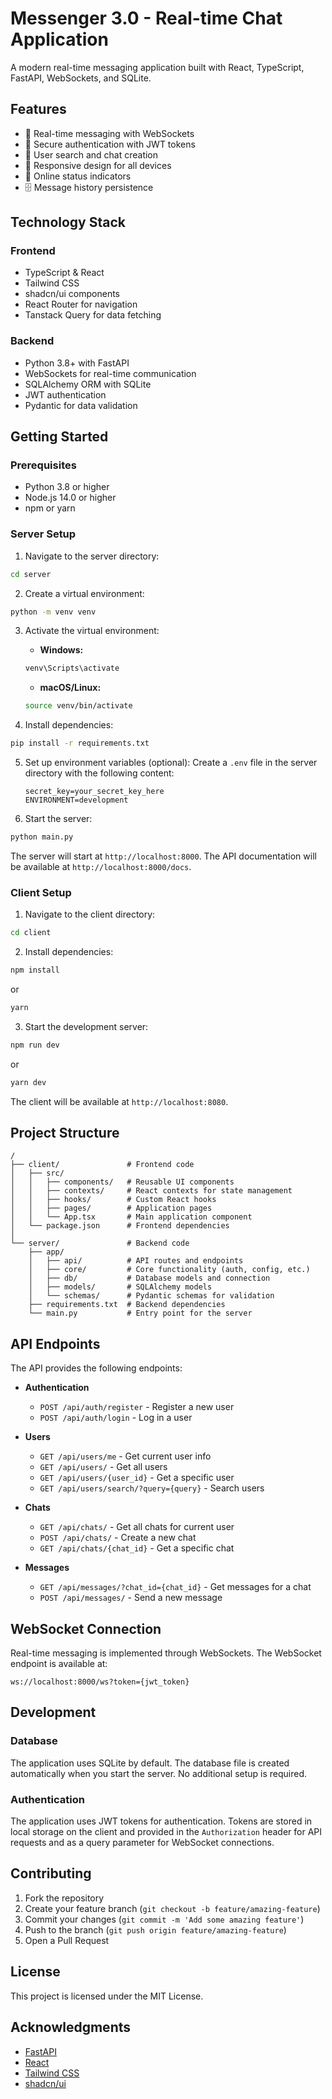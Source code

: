 
# Messenger 3.0 - Real-time Chat Application

A modern real-time messaging application built with React, TypeScript, FastAPI, WebSockets, and SQLite.

## Features

- 🔄 Real-time messaging with WebSockets
- 🔐 Secure authentication with JWT tokens
- 👥 User search and chat creation
- 📱 Responsive design for all devices
- 🔔 Online status indicators
- 🗄️ Message history persistence

## Technology Stack

### Frontend
- TypeScript & React
- Tailwind CSS
- shadcn/ui components
- React Router for navigation
- Tanstack Query for data fetching

### Backend
- Python 3.8+ with FastAPI
- WebSockets for real-time communication
- SQLAlchemy ORM with SQLite
- JWT authentication
- Pydantic for data validation

## Getting Started

### Prerequisites

- Python 3.8 or higher
- Node.js 14.0 or higher
- npm or yarn

### Server Setup

1. Navigate to the server directory:
```bash
cd server
```

2. Create a virtual environment:
```bash
python -m venv venv
```

3. Activate the virtual environment:
   - **Windows:**
   ```bash
   venv\Scripts\activate
   ```
   - **macOS/Linux:**
   ```bash
   source venv/bin/activate
   ```

4. Install dependencies:
```bash
pip install -r requirements.txt
```

5. Set up environment variables (optional):
   Create a `.env` file in the server directory with the following content:
   ```
   secret_key=your_secret_key_here
   ENVIRONMENT=development
   ```

6. Start the server:
```bash
python main.py
```

The server will start at `http://localhost:8000`. The API documentation will be available at `http://localhost:8000/docs`.

### Client Setup

1. Navigate to the client directory:
```bash
cd client
```

2. Install dependencies:
```bash
npm install
```
or
```bash
yarn
```

3. Start the development server:
```bash
npm run dev
```
or
```bash
yarn dev
```

The client will be available at `http://localhost:8080`.

## Project Structure

```
/
├── client/               # Frontend code
│   ├── src/
│   │   ├── components/   # Reusable UI components
│   │   ├── contexts/     # React contexts for state management
│   │   ├── hooks/        # Custom React hooks
│   │   ├── pages/        # Application pages
│   │   └── App.tsx       # Main application component
│   └── package.json      # Frontend dependencies
│
└── server/               # Backend code
    ├── app/
    │   ├── api/          # API routes and endpoints
    │   ├── core/         # Core functionality (auth, config, etc.)
    │   ├── db/           # Database models and connection
    │   ├── models/       # SQLAlchemy models
    │   └── schemas/      # Pydantic schemas for validation
    ├── requirements.txt  # Backend dependencies
    └── main.py           # Entry point for the server
```

## API Endpoints

The API provides the following endpoints:

- **Authentication**
  - `POST /api/auth/register` - Register a new user
  - `POST /api/auth/login` - Log in a user

- **Users**
  - `GET /api/users/me` - Get current user info
  - `GET /api/users/` - Get all users
  - `GET /api/users/{user_id}` - Get a specific user
  - `GET /api/users/search/?query={query}` - Search users

- **Chats**
  - `GET /api/chats/` - Get all chats for current user
  - `POST /api/chats/` - Create a new chat
  - `GET /api/chats/{chat_id}` - Get a specific chat

- **Messages**
  - `GET /api/messages/?chat_id={chat_id}` - Get messages for a chat
  - `POST /api/messages/` - Send a new message

## WebSocket Connection

Real-time messaging is implemented through WebSockets. The WebSocket endpoint is available at:

```
ws://localhost:8000/ws?token={jwt_token}
```

## Development

### Database

The application uses SQLite by default. The database file is created automatically when you start the server. No additional setup is required.

### Authentication

The application uses JWT tokens for authentication. Tokens are stored in local storage on the client and provided in the `Authorization` header for API requests and as a query parameter for WebSocket connections.

## Contributing

1. Fork the repository
2. Create your feature branch (`git checkout -b feature/amazing-feature`)
3. Commit your changes (`git commit -m 'Add some amazing feature'`)
4. Push to the branch (`git push origin feature/amazing-feature`)
5. Open a Pull Request

## License

This project is licensed under the MIT License.

## Acknowledgments

- [FastAPI](https://fastapi.tiangolo.com/)
- [React](https://reactjs.org/)
- [Tailwind CSS](https://tailwindcss.com/)
- [shadcn/ui](https://ui.shadcn.com/)
